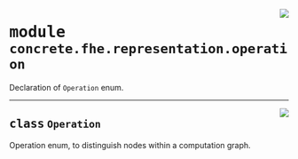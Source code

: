 <!-- markdownlint-disable -->

<a href="../../tempdirectoryforapidocs/.venvtrash/lib/python3.10/site-packages/concrete/fhe/representation/operation.py#L0"><img align="right" style="float:right;" src="https://img.shields.io/badge/-source-cccccc?style=flat-square"></a>

# <kbd>module</kbd> `concrete.fhe.representation.operation`
Declaration of `Operation` enum. 



---

<a href="../../tempdirectoryforapidocs/.venvtrash/lib/python3.10/site-packages/concrete/fhe/representation/operation.py#L8"><img align="right" style="float:right;" src="https://img.shields.io/badge/-source-cccccc?style=flat-square"></a>

## <kbd>class</kbd> `Operation`
Operation enum, to distinguish nodes within a computation graph. 





